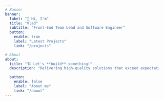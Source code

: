 ```yaml
---
# Banner
banner:
  label: "👋 Hi, I'm"
  title: "Vlad"
  subtitle: "Front-End Team Lead and Software Engineer"
  button:
    enable: true
    label: "Latest Projects"
    link: "/projects"

# About
about:
  title: "🏗️ Let's **build** something!"
  description: "Delivering high-quality solutions that exceed expectations and contribute to the success of every project I undertake. From single-page applications to complex multilingual websites."

  button:
    enable: false
    label: "About me"
    link: "/about"
---
```

